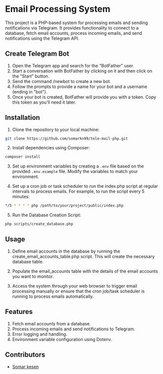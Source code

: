# Email Processing System

This project is a PHP-based system for processing emails and sending notifications via Telegram. It provides functionality to connect to a database, fetch email accounts, process incoming emails, and send notifications using the Telegram API.

## Create Telegram Bot
1. Open the Telegram app and search for the "BotFather" user.
2. Start a conversation with BotFather by clicking on it and then click on the "Start" button.
3. Send the command /newbot to create a new bot.
4. Follow the prompts to provide a name for your bot and a username (ending in "bot").
5. Once your bot is created, BotFather will provide you with a token. Copy this token as you'll need it later.

## Installation

1. Clone the repository to your local machine:

```bash
git clone https://github.com/somarkn99/tele-mail-php.git
```

2. Install dependencies using Composer:

```bash
composer install
```

3. Set up environment variables by creating a `.env` file based on the provided `.env.example` file. Modify the variables to match your environment.

4. Set up a cron job or task scheduler to run the index.php script at regular intervals to process emails. For example, to run the script every 5 minutes:

```bash
*/5 * * * * php /path/to/your/project/public/index.php
```
5. Run the Database Creation Script:

```bash
php scripts/create_database.php
```

## Usage

1. Define email accounts in the database by running the create_email_accounts_table.php script. This will create the necessary database table.

2. Populate the email_accounts table with the details of the email accounts you want to monitor.

3. Access the system through your web browser to trigger email processing manually or ensure that the cron job/task scheduler is running to process emails automatically.

## Features
1. Fetch email accounts from a database.
2. Process incoming emails and send notifications to Telegram.
3. Error logging and handling.
4. Environment variable configuration using Dotenv.

## Contributors
- [Somar kesen](https://www.linkedin.com/in/somarkesen/)
